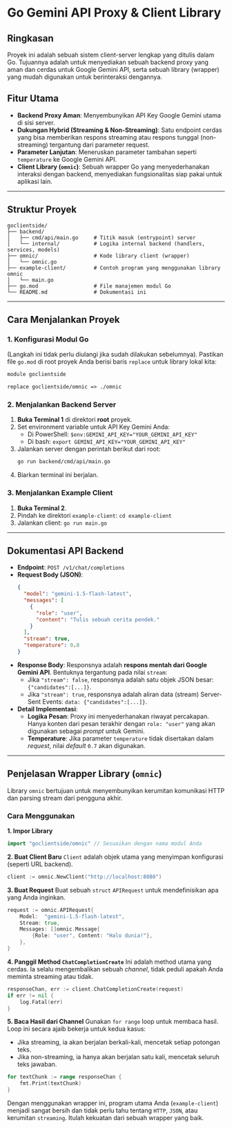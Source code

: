 # Go Gemini API Proxy & Client Library

## Ringkasan

Proyek ini adalah sebuah sistem client-server lengkap yang ditulis dalam Go. Tujuannya adalah untuk menyediakan sebuah backend proxy yang aman dan cerdas untuk Google Gemini API, serta sebuah library (wrapper) yang mudah digunakan untuk berinteraksi dengannya.

## Fitur Utama

-   **Backend Proxy Aman**: Menyembunyikan API Key Google Gemini utama di sisi server.
-   **Dukungan Hybrid (Streaming & Non-Streaming)**: Satu endpoint cerdas yang bisa memberikan respons streaming atau respons tunggal (non-streaming) tergantung dari parameter request.
-   **Parameter Lanjutan**: Meneruskan parameter tambahan seperti `temperature` ke Google Gemini API.
-   **Client Library (`omnic`)**: Sebuah wrapper Go yang menyederhanakan interaksi dengan backend, menyediakan fungsionalitas siap pakai untuk aplikasi lain.

---

## Struktur Proyek

```
goclientside/
├── backend/
│   ├── cmd/api/main.go     # Titik masuk (entrypoint) server
│   └── internal/           # Logika internal backend (handlers, services, models)
├── omnic/                  # Kode library client (wrapper)
│   └── omnic.go
├── example-client/         # Contoh program yang menggunakan library omnic
│   └── main.go
├── go.mod                  # File manajemen modul Go
└── README.md               # Dokumentasi ini
```

---

## Cara Menjalankan Proyek

### 1. Konfigurasi Modul Go

(Langkah ini tidak perlu diulangi jika sudah dilakukan sebelumnya). Pastikan file `go.mod` di root proyek Anda berisi baris `replace` untuk library lokal kita:
```mod
module goclientside

replace goclientside/omnic => ./omnic
```

### 2. Menjalankan Backend Server

1.  **Buka Terminal 1** di direktori **root** proyek.
2.  Set environment variable untuk API Key Gemini Anda:
    *   Di PowerShell: `$env:GEMINI_API_KEY="YOUR_GEMINI_API_KEY"`
    *   Di bash: `export GEMINI_API_KEY="YOUR_GEMINI_API_KEY"`
3.  Jalankan server dengan perintah berikut dari root:
    ```bash
    go run backend/cmd/api/main.go
    ```
4.  Biarkan terminal ini berjalan.

### 3. Menjalankan Example Client

1.  **Buka Terminal 2**.
2.  Pindah ke direktori `example-client`: `cd example-client`
3.  Jalankan client: `go run main.go`

---

## Dokumentasi API Backend

-   **Endpoint**: `POST /v1/chat/completions`
-   **Request Body (JSON)**:
    ```json
    {
      "model": "gemini-1.5-flash-latest",
      "messages": [
        {
          "role": "user",
          "content": "Tulis sebuah cerita pendek."
        }
      ],
      "stream": true,
      "temperature": 0.8
    }
    ```
-   **Response Body**: Responsnya adalah **respons mentah dari Google Gemini API**. Bentuknya tergantung pada nilai `stream`:
    -   Jika `"stream": false`, responsnya adalah satu objek JSON besar: `{"candidates":[...]}`.
    -   Jika `"stream": true`, responsnya adalah aliran data (stream) Server-Sent Events: `data: {"candidates":[...]}`.
-   **Detail Implementasi**:
    -   **Logika Pesan**: Proxy ini menyederhanakan riwayat percakapan. Hanya konten dari pesan terakhir dengan `role: "user"` yang akan digunakan sebagai *prompt* untuk Gemini.
    -   **Temperature**: Jika parameter `temperature` tidak disertakan dalam *request*, nilai *default* `0.7` akan digunakan.

---

## Penjelasan Wrapper Library (`omnic`)

Library `omnic` bertujuan untuk menyembunyikan kerumitan komunikasi HTTP dan parsing stream dari pengguna akhir.

### Cara Menggunakan

**1. Impor Library**
```go
import "goclientside/omnic" // Sesuaikan dengan nama modul Anda
```

**2. Buat Client Baru**
`Client` adalah objek utama yang menyimpan konfigurasi (seperti URL backend).
```go
client := omnic.NewClient("http://localhost:8080")
```

**3. Buat Request**
Buat sebuah `struct` `APIRequest` untuk mendefinisikan apa yang Anda inginkan.
```go
request := omnic.APIRequest{
    Model:  "gemini-1.5-flash-latest",
    Stream: true,
    Messages: []omnic.Message{
        {Role: "user", Content: "Halo dunia!"},
    },
}
```

**4. Panggil Method `ChatCompletionCreate`**
Ini adalah method utama yang cerdas. Ia selalu mengembalikan sebuah *channel*, tidak peduli apakah Anda meminta streaming atau tidak.
```go
responseChan, err := client.ChatCompletionCreate(request)
if err != nil {
    log.Fatal(err)
}
```

**5. Baca Hasil dari Channel**
Gunakan `for range` loop untuk membaca hasil. Loop ini secara ajaib bekerja untuk kedua kasus:
-   Jika streaming, ia akan berjalan berkali-kali, mencetak setiap potongan teks.
-   Jika non-streaming, ia hanya akan berjalan satu kali, mencetak seluruh teks jawaban.

```go
for textChunk := range responseChan {
    fmt.Print(textChunk)
}
```

Dengan menggunakan wrapper ini, program utama Anda (`example-client`) menjadi sangat bersih dan tidak perlu tahu tentang `HTTP`, `JSON`, atau kerumitan `streaming`. Itulah kekuatan dari sebuah wrapper yang baik.